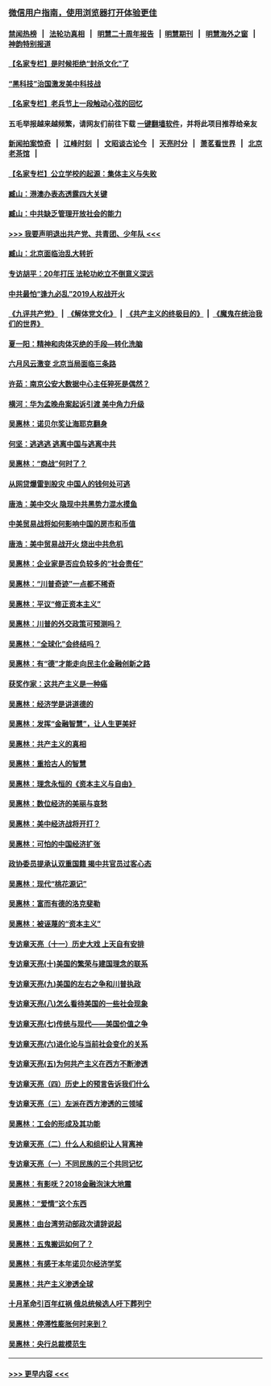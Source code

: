 ### [微信用户指南，使用浏览器打开体验更佳](https://github.com/gfw-breaker/banned-news1/blob/master/indexes/wechat-guide.md?t=0)
#### [禁闻热榜](热点新闻.md?t=0)  &nbsp;&nbsp;|&nbsp;&nbsp; [法轮功真相](https://github.com/gfw-breaker/truth/blob/master/README.md?t=0) &nbsp;&nbsp;|&nbsp;&nbsp; [明慧二十周年报告](https://github.com/gfw-breaker/mh-reports/blob/master/README.md?t=0) &nbsp;&nbsp;|&nbsp;&nbsp;[明慧期刊](https://github.com/gfw-breaker/mh-qikan) &nbsp;&nbsp;|&nbsp;&nbsp; [明慧海外之窗](https://github.com/gfw-breaker/mh-news/blob/master/README.md?t=0) &nbsp;&nbsp;|&nbsp;&nbsp; [神韵特别报道](https://github.com/gfw-breaker/mh-news/blob/master/shenyun.md?t=0)
#### [【名家专栏】是时候拒绝“封杀文化”了](../pages/nsc423/n11814093.md?t=02100502) 
#### [“黑科技”治国激发美中科技战](../pages/nsc423/n11638056.md?t=02100502) 
#### [【名家专栏】老兵节上一段触动心弦的回忆](../pages/nsc423/n11646016.md?t=02100502) 
#### 五毛举报越来越频繁，请网友们前往下载 [一键翻墙软件](https://github.com/gfw-breaker/ssr-accounts)，并将此项目推荐给亲友
#### [新闻拍案惊奇](https://github.com/gfw-breaker/banned-news1/blob/master/pages/link4.md) &nbsp;&nbsp;|&nbsp;&nbsp; [江峰时刻](https://github.com/gfw-breaker/banned-news1/blob/master/pages/link4.md) &nbsp;&nbsp;|&nbsp;&nbsp; [文昭谈古论今](https://github.com/gfw-breaker/banned-news1/blob/master/pages/link4.md) &nbsp;&nbsp;|&nbsp;&nbsp; [天亮时分](https://github.com/gfw-breaker/banned-news1/blob/master/pages/link4.md) &nbsp;&nbsp;|&nbsp;&nbsp; [萧茗看世界](https://github.com/gfw-breaker/banned-news1/blob/master/pages/link4.md) &nbsp;&nbsp;|&nbsp;&nbsp; [北京老茶馆](https://github.com/gfw-breaker/banned-news1/blob/master/pages/link4.md) &nbsp;&nbsp;|&nbsp;&nbsp; 
#### [【名家专栏】公立学校的起源：集体主义与失败](../pages/nsc423/n11601833.md?t=02100502) 
#### [臧山：港澳办表态透露四大关键](../pages/nsc423/n11421628.md?t=02100502) 
#### [臧山：中共缺乏管理开放社会的能力](../pages/nsc423/n11407457.md?t=02100502) 
#### [>>> 我要声明退出共产党、共青团、少年队 <<<](https://github.com/begood0513/goodnews/blob/master/quit/letter.md) 
#### [臧山：北京面临治乱大转折](../pages/nsc423/n11406895.md?t=02100502) 
#### [专访胡平：20年打压 法轮功屹立不倒意义深远](../pages/nsc423/n11398800.md?t=02100502) 
#### [中共最怕“逢九必乱”2019人权战开火](../pages/nsc423/n11385248.md?t=02100502) 
#### [《九评共产党》](https://github.com/begood0513/9ping.md/blob/master/README.md) &nbsp;|&nbsp; [《解体党文化》](../../../../jtdwh.md/blob/master/README.md)  &nbsp;|&nbsp; [《共产主义的终极目的》](../../../../gczydzjmd.md/blob/master/README.md) &nbsp;|&nbsp; [《魔鬼在统治我们的世界》](../../../../mgztzwmdsj.md/blob/master/README.md) 
#### [夏一阳：精神和肉体灭绝的手段—转化洗脑](../pages/nsc423/n11368250.md?t=02100502) 
#### [六月风云激变 北京当局面临三条路](../pages/nsc423/n11313668.md?t=02100502) 
#### [许茹：南京公安大数据中心主任猝死是偶然？](../pages/nsc423/n11064744.md?t=02100502) 
#### [横河：华为孟晚舟案起诉引渡 美中角力升级](../pages/nsc423/n11027230.md?t=02100502) 
#### [吴惠林：诺贝尔奖让海耶克翻身](../pages/nsc423/n10890049.md?t=02100502) 
#### [何坚：逃逃逃 逃离中国与逃离中共](../pages/nsc423/n10592891.md?t=02100502) 
#### [吴惠林：“商战”何时了？](../pages/nsc423/n10573558.md?t=02100502) 
#### [从网贷爆雷到股灾 中国人的钱何处可逃](../pages/nsc423/n10572800.md?t=02100502) 
#### [唐浩：美中交火 隐现中共黑势力混水摸鱼](../pages/nsc423/n10544040.md?t=02100502) 
#### [中美贸易战将如何影响中国的房市和币值](../pages/nsc423/n10543697.md?t=02100502) 
#### [唐浩：美中贸易战开火 烧出中共危机](../pages/nsc423/n10540126.md?t=02100502) 
#### [吴惠林：企业家是否应负较多的“社会责任”](../pages/nsc423/n10535022.md?t=02100502) 
#### [吴惠林：“川普奇迹”一点都不稀奇](../pages/nsc423/n10512808.md?t=02100502) 
#### [吴惠林：平议“修正资本主义”](../pages/nsc423/n10495724.md?t=02100502) 
#### [吴惠林：川普的外交政策可预测吗？](../pages/nsc423/n10462387.md?t=02100502) 
#### [吴惠林：“全球化”会终结吗？](../pages/nsc423/n10452838.md?t=02100502) 
#### [吴惠林：有“德”才能走向民主化金融创新之路](../pages/nsc423/n10432292.md?t=02100502) 
#### [获奖作家：这共产主义是一种癌](../pages/nsc423/n10431541.md?t=02100502) 
#### [吴惠林：经济学是讲道德的](../pages/nsc423/n10398014.md?t=02100502) 
#### [吴惠林：发挥“金融智慧”，让人生更美好](../pages/nsc423/n10375019.md?t=02100502) 
#### [吴惠林：共产主义的真相](../pages/nsc423/n10351394.md?t=02100502) 
#### [吴惠林：重拾古人的智慧](../pages/nsc423/n10337691.md?t=02100502) 
#### [吴惠林：理念永恒的《资本主义与自由》](../pages/nsc423/n10316274.md?t=02100502) 
#### [吴惠林：数位经济的美丽与哀愁](../pages/nsc423/n10292946.md?t=02100502) 
#### [吴惠林：美中经济战将开打？](../pages/nsc423/n10258825.md?t=02100502) 
#### [吴惠林：可怕的中国经济扩张](../pages/nsc423/n10219147.md?t=02100502) 
#### [政协委员提承认双重国籍 揭中共官员过客心态](../pages/nsc423/n10208809.md?t=02100502) 
#### [吴惠林：现代“桃花源记”](../pages/nsc423/n10185234.md?t=02100502) 
#### [吴惠林：富而有德的洛克斐勒](../pages/nsc423/n10142264.md?t=02100502) 
#### [吴惠林：被诬蔑的“资本主义”](../pages/nsc423/n10124816.md?t=02100502) 
#### [专访章天亮（十一）历史大戏 上天自有安排](../pages/nsc423/n10094905.md?t=02100502) 
#### [专访章天亮(十)美国的繁荣与建国理念的联系](../pages/nsc423/n10094899.md?t=02100502) 
#### [专访章天亮(九)美国的左右之争和川普执政](../pages/nsc423/n10094889.md?t=02100502) 
#### [专访章天亮(八)怎么看待美国的一些社会现象](../pages/nsc423/n10094857.md?t=02100502) 
#### [专访章天亮(七)传统与现代——美国价值之争](../pages/nsc423/n10093140.md?t=02100502) 
#### [专访章天亮(六)进化论与当前社会变化的关系](../pages/nsc423/n10092036.md?t=02100502) 
#### [专访章天亮(五)为何共产主义在西方不断渗透](../pages/nsc423/n10083620.md?t=02100502) 
#### [专访章天亮（四）历史上的预言告诉我们什么](../pages/nsc423/n10083606.md?t=02100502) 
#### [专访章天亮（三）左派在西方渗透的三领域](../pages/nsc423/n10081115.md?t=02100502) 
#### [吴惠林：工会的形成及其功能](../pages/nsc423/n10080633.md?t=02100502) 
#### [专访章天亮（二）什么人和组织让人背离神](../pages/nsc423/n10076637.md?t=02100502) 
#### [专访章天亮（一）不同民族的三个共同记忆](../pages/nsc423/n10074188.md?t=02100502) 
#### [吴惠林：有影呒？2018金融泡沫大地震](../pages/nsc423/n10040534.md?t=02100502) 
#### [吴惠林：“爱情”这个东西](../pages/nsc423/n10019423.md?t=02100502) 
#### [吴惠林：由台湾劳动部政次请辞说起](../pages/nsc423/n9979679.md?t=02100502) 
#### [吴惠林：五鬼搬运如何了？](../pages/nsc423/n9925338.md?t=02100502) 
#### [吴惠林：有感于本年诺贝尔经济学奖](../pages/nsc423/n9871883.md?t=02100502) 
#### [吴惠林：共产主义渗透全球](../pages/nsc423/n9812748.md?t=02100502) 
#### [十月革命引百年红祸 俄总统候选人吁下葬列宁](../pages/nsc423/n9810182.md?t=02100502) 
#### [吴惠林：停滞性膨胀何时来到？](../pages/nsc423/n9764136.md?t=02100502) 
#### [吴惠林：央行总裁模范生](../pages/nsc423/n9728134.md?t=02100502) 

----
#### [ >>> 更早内容 <<< ](../indexes/nsc423-earlier.md)
